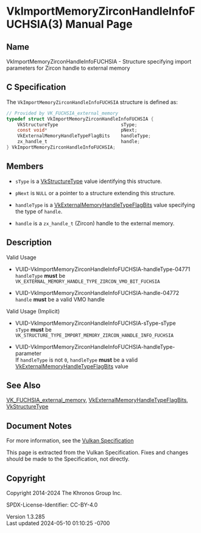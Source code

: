# VkImportMemoryZirconHandleInfoFUCHSIA(3) Manual Page

## Name

VkImportMemoryZirconHandleInfoFUCHSIA - Structure specifying import
parameters for Zircon handle to external memory



## <a href="#_c_specification" class="anchor"></a>C Specification

The `VkImportMemoryZirconHandleInfoFUCHSIA` structure is defined as:

``` c
// Provided by VK_FUCHSIA_external_memory
typedef struct VkImportMemoryZirconHandleInfoFUCHSIA {
    VkStructureType                       sType;
    const void*                           pNext;
    VkExternalMemoryHandleTypeFlagBits    handleType;
    zx_handle_t                           handle;
} VkImportMemoryZirconHandleInfoFUCHSIA;
```

## <a href="#_members" class="anchor"></a>Members

- `sType` is a [VkStructureType](https://registry.khronos.org/vulkan/specs/1.3-extensions/man/html/VkStructureType.html) value identifying
  this structure.

- `pNext` is `NULL` or a pointer to a structure extending this
  structure.

- `handleType` is a
  [VkExternalMemoryHandleTypeFlagBits](https://registry.khronos.org/vulkan/specs/1.3-extensions/man/html/VkExternalMemoryHandleTypeFlagBits.html)
  value specifying the type of `handle`.

- `handle` is a `zx_handle_t` (Zircon) handle to the external memory.

## <a href="#_description" class="anchor"></a>Description

Valid Usage

- <a href="#VUID-VkImportMemoryZirconHandleInfoFUCHSIA-handleType-04771"
  id="VUID-VkImportMemoryZirconHandleInfoFUCHSIA-handleType-04771"></a>
  VUID-VkImportMemoryZirconHandleInfoFUCHSIA-handleType-04771  
  `handleType` **must** be
  `VK_EXTERNAL_MEMORY_HANDLE_TYPE_ZIRCON_VMO_BIT_FUCHSIA`

- <a href="#VUID-VkImportMemoryZirconHandleInfoFUCHSIA-handle-04772"
  id="VUID-VkImportMemoryZirconHandleInfoFUCHSIA-handle-04772"></a>
  VUID-VkImportMemoryZirconHandleInfoFUCHSIA-handle-04772  
  `handle` **must** be a valid VMO handle

Valid Usage (Implicit)

- <a href="#VUID-VkImportMemoryZirconHandleInfoFUCHSIA-sType-sType"
  id="VUID-VkImportMemoryZirconHandleInfoFUCHSIA-sType-sType"></a>
  VUID-VkImportMemoryZirconHandleInfoFUCHSIA-sType-sType  
  `sType` **must** be
  `VK_STRUCTURE_TYPE_IMPORT_MEMORY_ZIRCON_HANDLE_INFO_FUCHSIA`

- <a
  href="#VUID-VkImportMemoryZirconHandleInfoFUCHSIA-handleType-parameter"
  id="VUID-VkImportMemoryZirconHandleInfoFUCHSIA-handleType-parameter"></a>
  VUID-VkImportMemoryZirconHandleInfoFUCHSIA-handleType-parameter  
  If `handleType` is not `0`, `handleType` **must** be a valid
  [VkExternalMemoryHandleTypeFlagBits](https://registry.khronos.org/vulkan/specs/1.3-extensions/man/html/VkExternalMemoryHandleTypeFlagBits.html)
  value

## <a href="#_see_also" class="anchor"></a>See Also

[VK_FUCHSIA_external_memory](https://registry.khronos.org/vulkan/specs/1.3-extensions/man/html/VK_FUCHSIA_external_memory.html),
[VkExternalMemoryHandleTypeFlagBits](https://registry.khronos.org/vulkan/specs/1.3-extensions/man/html/VkExternalMemoryHandleTypeFlagBits.html),
[VkStructureType](https://registry.khronos.org/vulkan/specs/1.3-extensions/man/html/VkStructureType.html)

## <a href="#_document_notes" class="anchor"></a>Document Notes

For more information, see the <a
href="https://registry.khronos.org/vulkan/specs/1.3-extensions/html/vkspec.html#VkImportMemoryZirconHandleInfoFUCHSIA"
target="_blank" rel="noopener">Vulkan Specification</a>

This page is extracted from the Vulkan Specification. Fixes and changes
should be made to the Specification, not directly.

## <a href="#_copyright" class="anchor"></a>Copyright

Copyright 2014-2024 The Khronos Group Inc.

SPDX-License-Identifier: CC-BY-4.0

Version 1.3.285  
Last updated 2024-05-10 01:10:25 -0700
